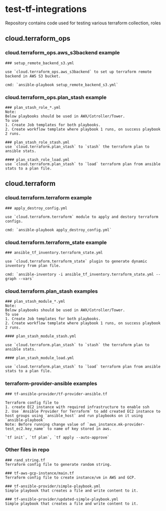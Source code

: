 # test-tf-integrations
Repository contains code used for testing various terraform collection, roles


## cloud.terraform_ops

### cloud.terraform_ops.aws_s3backend example
```
### setup_remote_backend_s3.yml

use `cloud.terraform_ops.aws_s3backend` to set up terraform remote backend in AWS S3 bucket.

cmd: `ansible-playbook setup_remote_backend_s3.yml`
```
### cloud.terraform_ops.plan_stash example
```
### plan_stash_role_*.yml
Note:
Below playbooks should be used in AWX/Cotroller/Tower.
To use
1. Create Job templates for both playbooks.
2. Create workflow template where playbook 1 runs, on success playbook 2 runs.

### plan_stash_role_stash.yml
use `cloud.terraform.plan_stash` to `stash` the terraform plan to ansible stats.

#### plan_stash_role_load.yml
use `cloud.terraform.plan_stash` to `load` terraform plan from ansible stats to a plan file.
```

## cloud.terraform

### cloud.terraform.terraform example
```
### apply_destroy_config.yml

use `cloud.terraform.terraform` module to apply and destory terraform configs.

cmd: `ansible-playbook apply_destroy_config.yml`
```

### cloud.terraform.terraform_state example
```
### ansible_tf_inventory.terraform_state.yml

use `cloud.terraform.terraform_state` plugin to generate dynamic inventory from plan file.

cmd: `ansible-inventory -i ansible_tf_inventory.terraform_state.yml --graph --vars`
```

### cloud.terraform.plan_stash examples
```
### plan_stash_module_*.yml
Note:
Below playbooks should be used in AWX/Cotroller/Tower.
To use
1. Create Job templates for both playbooks.
2. Create workflow template where playbook 1 runs, on success playbook 2 runs.

#### plan_stash_module_stash.yml

use `cloud.terraform.plan_stash` to `stash` the terraform plan to ansible stats.

#### plan_stash_module_load.yml

use `cloud.terraform.plan_stash` to `load` terraform plan from ansible stats to a plan file.
```

### terraform-provider-ansible examples
```
### tf-ansible-provider/tf-provider-ansible.tf

Terraform config file to
1. create EC2 instance with required infrastructure to enable ssh
2. Use `Ansible Provider for Terraform` to add created EC2 instance to host groups using `ansible_host` and run playbooks on it using `ansible-playbook`
Note: Before running change value of `aws_instance.mk-provider-test_ec2.key_name` to name of key stored in aws.

`tf init`, `tf plan`, `tf apply --auto-approve`
```

### Other files in repo
```
### rand_string.tf
Terraform config file to generate random string.

### tf-aws-gcp-instance/main.tf
Terraform config file to create instance/vm in AWS and GCP.

### tf-ansible-provider/simple-playbook.yml
Simple playbook that creates a file and write content to it.

### tf-ansible-provider/updated-simple-playbook.yml
Simple playbook that creates a file and write content to it.
```
